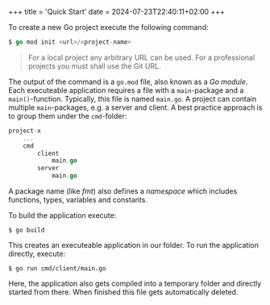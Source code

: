 +++
title = 'Quick Start'
date = 2024-07-23T22:40:11+02:00
+++

To create a new Go project execute the following command:

```go
$ go mod init <url>/<project-name>
```

> For a local project any arbitrary URL can be used. For a professional projects you must shall use the Git URL.

The output of the command is a `go.mod` file, also known as a *Go module*. Each executeable application requires a file with a `main`-package and a `main()`-function. Typically, this file is named `main.go`. A project can contain multiple `main`-packages, e.g. a server and client. A best practice approach is to group them under the `cmd`-folder:

```go
project-x
    ...
    cmd
        client
            main.go
        server
            main.go
```

A package name (like *fmt*) also defines a *namespace* which includes functions, types, variables and constants.

To build the application execute:

`$ go build`

This creates an executeable application in our folder. To run the application directly, execute:

`$ go run cmd/client/main.go`

Here, the application also gets compiled into a temporary folder and directly started from there. When finished this file gets automatically deleted.


